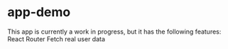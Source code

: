 # app-demo

This app is currently a work in progress, but it has the following features:
React Router
Fetch real user data